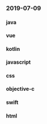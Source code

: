 ### 2019-07-09

#### java

#### vue

#### kotlin

#### javascript

#### css

#### objective-c

#### swift

#### html
